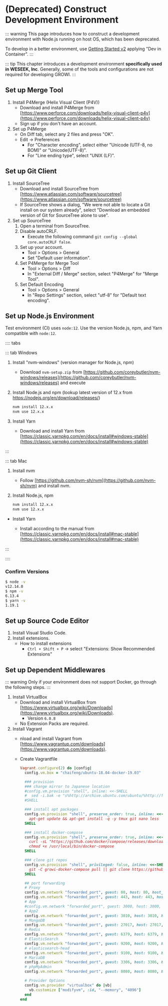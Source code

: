 # (Deprecated) Construct Development Environment

::: warning
This page introduces how to construct a development environment with Node.js running on host OS, which has been deprecated.

To develop in a better environment, use [Getting Started v2](/en/dev/startup-v2/dev-env.html) applying "Dev in Container".
:::

::: tip
This chapter introduces a development environment **specifically used in WESEEK, Inc**.
Generally, some of the tools and configurations are not required for developing GROWI.
:::

## Set up Merge Tool

1. Install P4Merge (Helix Visual Client (P4V))
    * Download and install P4Merge from [https://www.perforce.com/downloads/helix-visual-client-p4v](https://www.perforce.com/downloads/helix-visual-client-p4v)
    * Sign up if you don't have an account.
2. Set up P4Merge
    * On Diff tab, select any 2 files and press "OK".
    * Edit -&gt; Preferences
        * For "Character encoding", select either "Unicode (UTF-8, no BOM)" or "Unicode(UTF-8)".
        * For "Line ending type", select "UNIX (LF)".

## Set up Git Client

1. Install SourceTree
    * Download and install SourceTree from [https://www.atlassian.com/software/sourcetree](https://www.atlassian.com/software/sourcetree)
    * If SourceTree shows a dialog, "We were not able to locate a Git install on our system already", select "Download an embedded version of Git for SourceTree alone to use".
2. Set up SourceTree
    1. Open a terminal from SourceTree.
    2. Disable autoCRLF.
        * Execute the following command `git config --global core.autoCRLF false`.
    3. Set up your account.
        * Tool &gt; Options &gt; General
        * Set "Default user information".
    4. Set P4Merge for Merge Tool
        * Tool &gt; Options &gt; Diff
        * In "External Diff / Merge" section, select "P4Merge" for "Merge Tool".
    5. Set Default Encoding
        * Tool &gt; Options &gt; General
        <!-- textlint-disable weseek/terminology -->
        * In "Repo Settings" section, select "utf-8" for "Default text encoding".
        <!-- textlint-enable weseek/terminology -->

## Set up Node.js Environment

Test environment (CI) uses `node:12`. Use the version Node.js, npm, and Yarn compatible with `node:12`.

:::: tabs

::: tab Windows

1. Install "nvm-windows" (version manager for Node.js, npm)
    * Download `nvm-setup.zip` from [https://github.com/coreybutler/nvm-windows/releases](https://github.com/coreybutler/nvm-windows/releases) and execute
1. Install Node.js and npm (lookup latest version of 12.x from <https://nodejs.org/en/download/releases/>)

    ``` cmd
    nvm install 12.x.x
    nvm use 12.x.x
    ```

1. Install Yarn

    * Download and install Yarn from [https://classic.yarnpkg.com/en/docs/install#windows-stable](https://classic.yarnpkg.com/en/docs/install#windows-stable)

:::

::: tab Mac

1. Install nvm
    * Follow [https://github.com/nvm-sh/nvm](https://github.com/nvm-sh/nvm) and install nvm.
1. Install Node.js, npm

    ```bash
    nvm install 12.x.x
    nvm use 12.x.x
    ```

* Install Yarn

  * Install according to the manual from [https://classic.yarnpkg.com/en/docs/install#mac-stable](https://classic.yarnpkg.com/en/docs/install#mac-stable)

:::

::::

### Confirm Versions

```bash
$ node -v
v12.14.0
$ npm -v
6.13.4
$ yarn -v
1.19.1
```

## Set up Source Code Editor

1. Install Visual Studio Code.
2. Install extensions.
   * How to install extensions
     * `Ctrl + Shift + P` -> select "Extensions: Show Recommended Extensions"

## Set up Dependent Middlewares

::: warning
Only if your environment does not support Docker, go through the following steps.
:::

1. Install VirtualBox
    * Download and install VirtualBox from [https://www.virtualbox.org/wiki/Downloads](https://www.virtualbox.org/wiki/Downloads).
        * Version `6.0.8`
    * No Extension Packs are required.
2. Install Vagrant
    * nload and install Vagrant from [https://www.vagrantup.com/downloads](https://www.vagrantup.com/downloads).
    * Create Vagrantfile

        ```ruby
        Vagrant.configure(2) do |config|
          config.vm.box = "chaifeng/ubuntu-18.04-docker-19.03"

          ### provision
          ### change mirror to Japanese location
          #config.vm.provision "shell", inline: <<-SHELL
          #  sed -i.bak -e "s%http://archive.ubuntu.com/ubuntu/%http://ftp.iij.ad.jp/pub/linux/ubuntu/archive/%g" /etc/apt/sources.list
          #SHELL

          ### install apt packages
          config.vm.provision "shell", preserve_order: true, inline: <<-SHELL
            apt-get update && apt-get install -q -y tmux git nano less
          SHELL

          ### install docker-compose
          config.vm.provision "shell", preserve_order: true, inline: <<-SHELL
            curl -sL "https://github.com/docker/compose/releases/download/1.25.0/docker-compose-$(uname -s)-$(uname -m)" -o /usr/local/bin/docker-compose
            chmod +x /usr/local/bin/docker-compose
          SHELL

          ### clone git repos
          config.vm.provision "shell", privileged: false, inline: <<-SHELL
            git -C growi-docker-compose pull || git clone https://github.com/weseek/growi-docker-compose
          SHELL

          ## port forwarding
          # Proxy
          config.vm.network "forwarded_port", guest: 80, host: 80, host_ip: "127.0.0.1"
          config.vm.network "forwarded_port", guest: 443, host: 443, host_ip: "127.0.0.1"
          # App
          #config.vm.network "forwarded_port", guest: 3000, host: 3000, host_ip: "127.0.0.1"
          # App2
          config.vm.network "forwarded_port", guest: 3010, host: 3010, host_ip: "127.0.0.1"
          # MongoDB
          config.vm.network "forwarded_port", guest: 27017, host: 27017, host_ip: "127.0.0.1"
          # Redis
          config.vm.network "forwarded_port", guest: 6379, host: 6379, host_ip: "127.0.0.1"
          # ElasticSearch
          config.vm.network "forwarded_port", guest: 9200, host: 9200, host_ip: "127.0.0.1"
          # elasticsearch-head
          config.vm.network "forwarded_port", guest: 9100, host: 9100, host_ip: "127.0.0.1"
          # MariaDB
          config.vm.network "forwarded_port", guest: 3306, host: 3306, host_ip: "127.0.0.1"
          # phpMyAdmin
          config.vm.network "forwarded_port", guest: 8080, host: 8080, host_ip: "127.0.0.1"

          # Provider Options
          config.vm.provider "virtualbox" do |vb|
            vb.customize ["modifyvm", :id, "--memory", "4096"]
          end
        end
        ```
